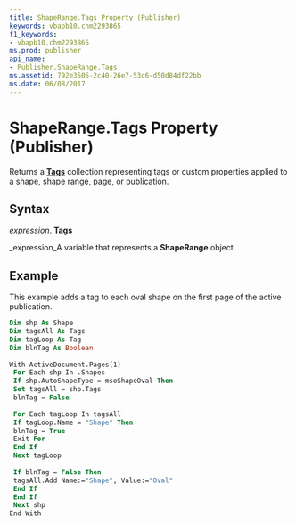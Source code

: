 ```yaml
---
title: ShapeRange.Tags Property (Publisher)
keywords: vbapb10.chm2293865
f1_keywords:
- vbapb10.chm2293865
ms.prod: publisher
api_name:
- Publisher.ShapeRange.Tags
ms.assetid: 792e3505-2c40-26e7-53c6-d50d84df22bb
ms.date: 06/08/2017
---
```



# ShapeRange.Tags Property (Publisher)

Returns a  **[Tags](tags-object-publisher.md)** collection representing tags or custom properties applied to a shape, shape range, page, or publication.


## Syntax

 _expression_. **Tags**

 _expression_A variable that represents a  **ShapeRange** object.


## Example

This example adds a tag to each oval shape on the first page of the active publication.


```vb
Dim shp As Shape 
Dim tagsAll As Tags 
Dim tagLoop As Tag 
Dim blnTag As Boolean 
 
With ActiveDocument.Pages(1) 
 For Each shp In .Shapes 
 If shp.AutoShapeType = msoShapeOval Then 
 Set tagsAll = shp.Tags 
 blnTag = False 
 
 For Each tagLoop In tagsAll 
 If tagLoop.Name = "Shape" Then 
 blnTag = True 
 Exit For 
 End If 
 Next tagLoop 
 
 If blnTag = False Then 
 tagsAll.Add Name:="Shape", Value:="Oval" 
 End If 
 End If 
 Next shp 
End With 

```


